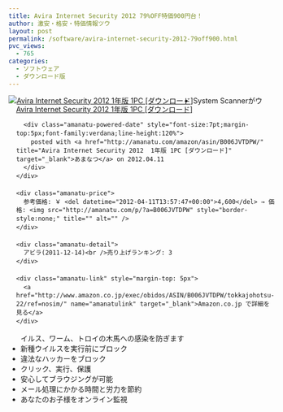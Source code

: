 ```yaml
---
title: Avira Internet Security 2012 79%OFF特価900円台！
author: 激安・格安・特価情報ツウ
layout: post
permalink: /software/avira-internet-security-2012-79off900.html
pvc_views:
  - 765
categories:
  - ソフトウェア
  - ダウンロード版
---
```

<div class="amanatu-box" style="margin-bottom:0px;">
  <div class="amanatu-image" style="float:left;">
    <a href="http://www.amazon.co.jp/exec/obidos/ASIN/B006JVTDPW/tokkajohotsu-22/ref=nosim/" name="amanatulink" target="_blank"><img src="http://i2.wp.com/ecx.images-amazon.com/images/I/519eUtlTDZL._SL160_.jpg?w=546" alt="Avira Internet Security 2012  1年版 1PC [ダウンロード]" style="border: none;" data-recalc-dims="1" /></a>
  </div>
  
  <div class="amanatu-info" style="float:left;margin-left:15px;line-height:120%">
    <div class="amanatu-name" style="margin-bottom:10px;line-height:120%">
      <a href="http://www.amazon.co.jp/exec/obidos/ASIN/B006JVTDPW/tokkajohotsu-22/ref=nosim/" name="amanatulink" target="_blank">Avira Internet Security 2012 1年版 1PC [ダウンロード]</a> 
      
      <div class="amanatu-powered-date" style="font-size:7pt;margin-top:5px;font-family:verdana;line-height:120%">
        posted with <a href="http://amanatu.com/amazon/asin/B006JVTDPW/" title="Avira Internet Security 2012  1年版 1PC [ダウンロード]" target="_blank">あまなつ</a> on 2012.04.11
      </div>
    </div>
    
    <div class="amanatu-price">
      参考価格: ￥ <del datetime="2012-04-11T13:57:47+00:00">4,600</del> → 価格: <img src="http://amanatu.com/p/?a=B006JVTDPW" style="border-style:none;" title="" alt="" />
    </div>
    
    <div class="amanatu-detail">
      アビラ(2011-12-14)<br />売り上げランキング: 3
    </div>
    
    <div class="amanatu-link" style="margin-top: 5px">
      <a href="http://www.amazon.co.jp/exec/obidos/ASIN/B006JVTDPW/tokkajohotsu-22/ref=nosim/" name="amanatulink" target="_blank">Amazon.co.jp で詳細を見る</a>
    </div>
  </div>
  
  <div class="amanatu-footer" style="clear: left">
  </div>
</div>

<!--more-->

  * System Scannerがウイルス、ワーム、トロイの木馬への感染を防ぎます
  * 新種ウイルスを実行前にブロック
  * 違法なハッカーをブロック
  * クリック、実行、保護
  * 安心してブラウジングが可能 
  * メール処理にかかる時間と労力を節約 
  * あなたのお子様をオンライン監視